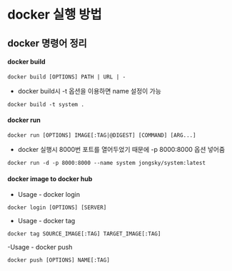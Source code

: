 # docker 실행 방법



## docker 명령어 정리

#### docker build
```
docker build [OPTIONS] PATH | URL | -
```
- docker build시 -t 옵션을 이용하면 name 설정이 가능
```
docker build -t system .
```

#### docker run
```
docker run [OPTIONS] IMAGE[:TAG|@DIGEST] [COMMAND] [ARG...]
```
- docker 실행시 8000번 포트를 열어두었기 때문에 -p 8000:8000 옵션 넣어줌
```
docker run -d -p 8000:8000 --name system jongsky/system:latest
```

#### docker image to docker hub
- Usage - docker login
```
docker login [OPTIONS] [SERVER]
```
- Usage - docker tag
```
docker tag SOURCE_IMAGE[:TAG] TARGET_IMAGE[:TAG]
```
-Usage - docker push 
```
docker push [OPTIONS] NAME[:TAG]
```
